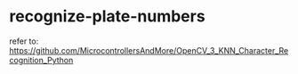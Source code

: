 # recognize-plate-numbers

refer to: https://github.com/MicrocontrollersAndMore/OpenCV_3_KNN_Character_Recognition_Python